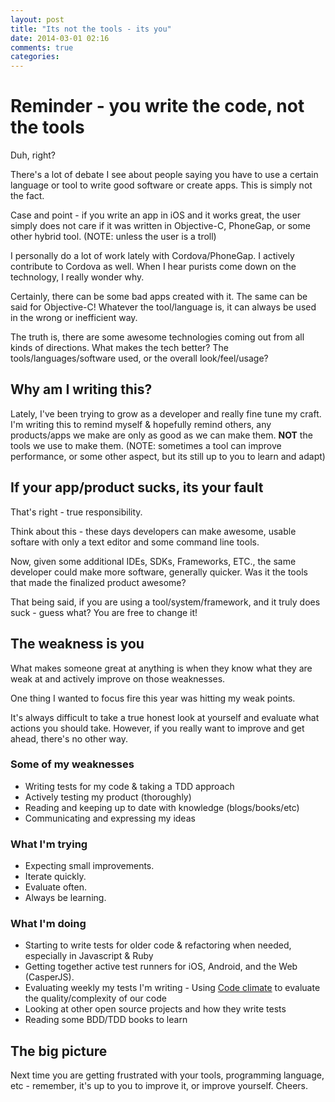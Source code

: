 ```yaml
---
layout: post
title: "Its not the tools - its you"
date: 2014-03-01 02:16
comments: true
categories:
---
```


# Reminder - you write the code, not the tools

Duh, right?

There's a lot of debate I see about people saying you have to use a certain language or tool
to write good software or create apps. This is simply not the fact.

Case and point - if you write an app in iOS and it works great, the user simply does not care if it
was written in Objective-C, PhoneGap, or some other hybrid tool. (NOTE: unless the user is a troll)

I personally do a lot of work lately with Cordova/PhoneGap. I actively contribute to Cordova as well.
When I hear purists come down on the technology, I really wonder why.

Certainly, there can be some bad apps created with it. The same can be said for Objective-C!
Whatever the tool/language is, it can always be used in the wrong or inefficient way.

The truth is, there are some awesome technologies coming out from all kinds of directions.
What makes the tech better? The tools/languages/software used, or the overall look/feel/usage?

## Why am I writing this?

Lately, I've been trying to grow as a developer and really fine tune my craft.
I'm writing this to remind myself & hopefully remind others, any products/apps we make are only as good as we can make them.
**NOT** the tools we use to make them. (NOTE: sometimes a tool can improve performance, or some other aspect, but its still up to you to learn and adapt)

## If your app/product sucks, its your fault

That's right - true responsibility.

Think about this - these days developers can make awesome, usable softare with only a text editor and some command line tools.

Now, given some additional IDEs, SDKs, Frameworks, ETC., the same developer could make more software, generally quicker.
Was it the tools that made the finalized product awesome?

That being said, if you are using a tool/system/framework, and it truly does suck - guess what?
You are free to change it!

## The weakness is you

What makes someone great at anything is when they know what they are weak at and actively improve on those weaknesses.

One thing I wanted to focus fire this year was hitting my weak points.

It's always difficult to take a true honest look at yourself and evaluate what actions you should take. However, if you really want to improve and get ahead, there's no other way.

### Some of my weaknesses

* Writing tests for my code & taking a TDD approach
* Actively testing my product (thoroughly)
* Reading and keeping up to date with knowledge (blogs/books/etc)
* Communicating and expressing my ideas

### What I'm trying

* Expecting small improvements.
* Iterate quickly.
* Evaluate often.
* Always be learning.

### What I'm doing

* Starting to write tests for older code & refactoring when needed, especially in Javascript & Ruby
* Getting together active test runners for iOS, Android, and the Web (CasperJS).
* Evaluating weekly my tests I'm writing - Using [Code climate](http://codeclimate.com) to evaluate the quality/complexity of our code
* Looking at other open source projects and how they write tests
* Reading some BDD/TDD books to learn


## The big picture

Next time you are getting frustrated with your tools, programming language, etc - remember, it's up to you to improve it, or improve yourself. Cheers.